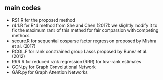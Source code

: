 ## main codes
- RS1.R for the proposed method
- r4.1.R for R^4 method from She and Chen (2017): we slightly modify it to fix the maximum rank of this method for fair comparsion with competing methods
- secure.R for sequential cosparse factor regression proposed by Mishra et al. (2017)
- RCGL.R for rank constrained group Lasss proposed by Bunea et al. (2012)
- RRR.R for reduced rank regression (RRR) for low-rank estimates
- GCN.py for Graph Convolutional Network
- GAR.py for Graph Attention Networks
